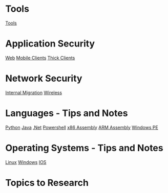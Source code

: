 <!-- TITLE: Tilver's Musings -->
<!-- SUBTITLE: A Way for Tilver to Organize his thoughts -->

# Tools
[Tools](/tools)
# Application Security
[Web](/webapps)
[Mobile Clients](/mobile)
[Thick Clients](/thick-clients)

# Network Security
[Internal Migration](/internalmigration)
[Wireless](/wireless)
# Languages - Tips and Notes
[Python](/python)
[Java](/java)
[.Net](/dotnet)
[Powershell](/powershell)
[x86 Assembly](/x86-asm)
[ARM Assembly](/arm-asm)
[Windows PE](/windows-pe)

# Operating Systems - Tips and Notes
[Linux](/linux)
[Windows](/windows)
[IOS](/ios)

# Topics to Research